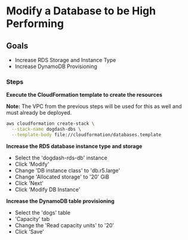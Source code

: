 # Modify a Database to be High Performing

## Goals

- Increase RDS Storage and Instance Type
- Increase DynamoDB Provisioning

### Steps

**Execute the CloudFormation template to create the resources**

**Note:** The VPC from the previous steps will be used for this as well and must already be deployed.

```sh
aws cloudformation create-stack \
  --stack-name dogdash-dbs \
  --template-body file://cloudformation/databases.template
```

**Increase the RDS database instance type and storage**
  - Select the 'dogdash-rds-db' instance
  - Click 'Modify'
  - Change 'DB instance class' to 'db.r5.large'
  - Change 'Allocated storage' to '20' GiB
  - Click 'Next'
  - Click 'Modify DB Instance'

**Increase the DynamoDB table provisioning**
  - Select the 'dogs' table
  - 'Capacity' tab
  - Change the 'Read capacity units' to '20'
  - Click 'Save'

